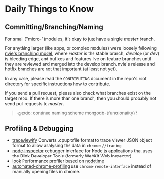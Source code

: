 # Daily Things to Know

## Committing/Branching/Naming

For small ("micro-")modules, it's okay to just have a single _master_ branch.

For anything larger (like apps, or complex modules) we're loosely following
[nvie's branching model](http://nvie.com/posts/a-successful-git-branching-model/),
where _master_ is the stable branch, _develop_ (or _dev_) is bleeding edge,
and bufixes and features live on feature branches until they are reviewed and
merged into the develop branch. nvie's release and hotfix branches are not
that important (at least not yet).

In any case, please read the `CONTRIBUTING` document in the repo's root
directory for specific instructions how to contribute.

If you send a pull request, please also check what branches exist on the
target repo. If there is more than one branch, then you should probably not
send pull requests to _master_.

> @todo: continue naming scheme mongodb-{functionality}?

## Profiling & Debugging

- [traceviewify](http://thlorenz.github.io/traceviewify/) Converts .cpuprofile
  format to trace viewer JSON object format to allow analysing the data in `chrome://tracing`
- [node-inspector](https://www.npmjs.com/package/node-inspector)  debugger
  interface for Node.js applications that uses the Blink Developer
  Tools (formerly WebKit Web Inspector).
- [look](https://github.com/baryshev/look) Performance profiler based
  on [nodetime](https://nodetime.com/)
- [automated-chrome-profiling](https://github.com/paulirish/automated-chrome-profiling)
  use `chrome-remote-interface` instead of manually opening files in chrome.
